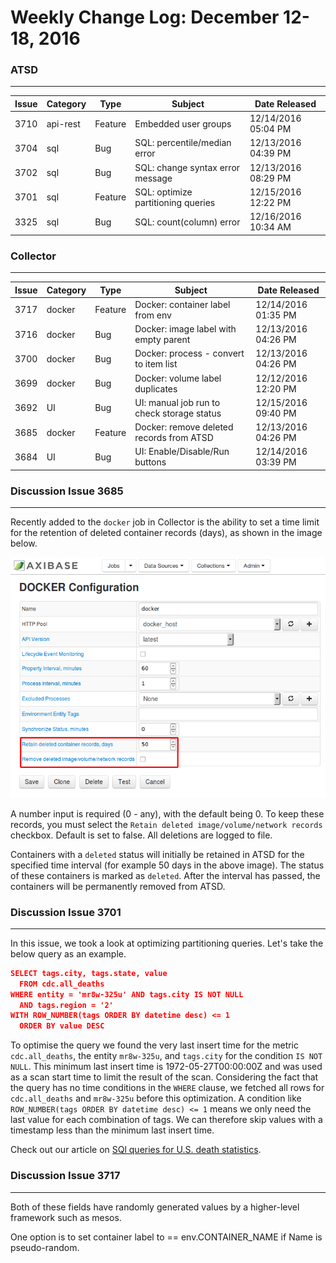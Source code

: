 Weekly Change Log: December 12-18, 2016
=======================================

### ATSD
--------

| Issue    | Category        | Type            | Subject                                                   | Date Released       |                    
|----------|-----------------|-----------------|-----------------------------------------------------------|---------------------|
| 3710     | api-rest        | Feature         | Embedded user groups                                      | 12/14/2016 05:04 PM |
| 3704     | sql             | Bug             | SQL: percentile/median error                              | 12/13/2016 04:39 PM | 
| 3702     | sql             | Bug             | SQL: change syntax error message                          | 12/13/2016 08:29 PM | 
| 3701     | sql             | Feature         | SQL: optimize partitioning queries                        | 12/15/2016 12:22 PM | 
| 3325     | sql             | Bug             | SQL: count(column) error                                  | 12/16/2016 10:34 AM | 

### Collector
-------------

| Issue    | Category        | Type            | Subject                                                   | Date Released       |       
|----------|-----------------|-----------------|-----------------------------------------------------------|---------------------| 
| 3717     | docker          | Feature         | Docker: container label from env                          | 12/14/2016 01:35 PM | 
| 3716     | docker          | Bug             | Docker: image label with empty parent                     | 12/13/2016 04:26 PM | 
| 3700     | docker          | Bug             | Docker: process - convert to item list                    | 12/13/2016 04:26 PM | 
| 3699     | docker          | Bug             | Docker: volume label duplicates                           | 12/12/2016 12:20 PM | 
| 3692     | UI              | Bug             | UI: manual job run to check storage status                | 12/15/2016 09:40 PM | 
| 3685     | docker          | Feature         | Docker: remove deleted records from ATSD                  | 12/13/2016 04:26 PM | 
| 3684     | UI              | Bug             | UI: Enable/Disable/Run buttons                            | 12/14/2016 03:39 PM | 


### Discussion Issue 3685
-------------------------

Recently added to the `docker` job in Collector is the ability to set a time limit for the retention of deleted container records (days), as shown in the image below. 

![Figure 1](Figure1.png)

A number input is required (0 - any), with the default being 0. To keep these records, you must select the `Retain deleted image/volume/network records` checkbox. Default is set to false.
All deletions are logged to file.  

Containers with a `deleted` status will initially be retained in ATSD for the specified time interval (for example 50 days in the above image). The status of these containers is marked as
`deleted`. After the interval has passed, the containers will be permanently removed from ATSD. 

### Discussion Issue 3701
-------------------------

In this issue, we took a look at optimizing partitioning queries. Let's take the below query as an example.

```json
SELECT tags.city, tags.state, value 
  FROM cdc.all_deaths
WHERE entity = 'mr8w-325u' AND tags.city IS NOT NULL
  AND tags.region = '2'
WITH ROW_NUMBER(tags ORDER BY datetime desc) <= 1
  ORDER BY value DESC
```

To optimise the query we found the very last insert time for the metric `cdc.all_deaths`, the entity `mr8w-325u`, and `tags.city` for the condition `IS NOT NULL`.
This minimum last insert time is 1972-05-27T00:00:00Z and was used as a scan start time to limit the result of the scan. Considering the fact that the query has no time conditions in 
the `WHERE` clause, we fetched all rows for `cdc.all_deaths` and  `mr8w-325u` before this optimization. A condition like `ROW_NUMBER(tags ORDER BY datetime desc) <= 1`
means we only need the last value for each combination of tags. We can therefore skip values with a timestamp less than the minimum last insert time.

Check out our article on [SQl queries for U.S. death statistics](https://github.com/axibase/atsd-use-cases/blob/master/USMortality/README.md). 

### Discussion Issue 3717
-------------------------

Both of these fields have randomly generated values by a higher-level framework such as mesos.

One option is to set container label to == env.CONTAINER_NAME if Name is pseudo-random.